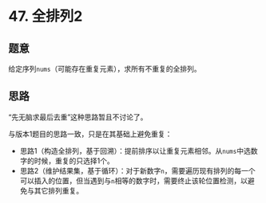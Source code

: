 # 47. 全排列2

## 题意

给定序列`nums`（可能存在重复元素），求所有不重复的全排列。

## 思路

“先无脑求最后去重”这种思路暂且不讨论了。

与版本1题目的思路一致，只是在其基础上避免重复：

- 思路1（构造全排列，基于回溯）：提前排序以让重复元素相邻。从`nums`中选数字的时候，重复的只选择1个。
- 思路2（维护结果集，基于循环）：对于新数字`n`，需要遍历现有排列的每一个可以插入的位置，但当遇到与`n`相等的数字时，需要终止该轮位置检测，以避免与其它排列重复。
